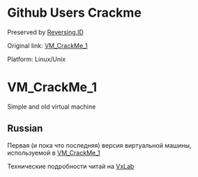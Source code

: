 # Github Users Crackme

Preserved by [Reversing.ID](https://Reversing.ID)

Original link: [VM_CrackMe_1](https://github.com/vxlabinfo/VM_CrackMe_1)

Platform: Linux/Unix


# VM_CrackMe_1
Simple and old virtual machine

## Russian 
Первая (и пока что последняя) версия виртуальной машины, используемой в [VM_CrackMe_1](https://forum.reverse4you.org/showthread.php?t=1943)

Технические подробности читай на [VxLab](http://vxlab.info/?p=665)

